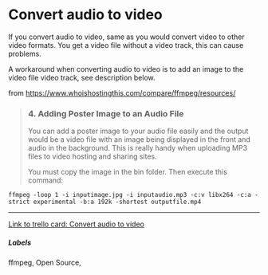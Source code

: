 # Convert audio to video

If you convert audio to video, same as you would convert video to other video formats. You get a video file without a video track, this can cause problems.

A workaround when converting audio to video is to add an image to the video file video track, see description below.

from https://www.whoishostingthis.com/compare/ffmpeg/resources/

> ### 4. Adding Poster Image to an Audio File
> You can add a poster image to your audio file easily and the output would be a video file with an image being displayed in the front and audio in the background. This is really handy when uploading MP3 files to video hosting and sharing sites.
>
> You must copy the image in the bin folder. Then execute this command:
```
ffmpeg -loop 1 -i inputimage.jpg -i inputaudio.mp3 -c:v libx264 -c:a -strict experimental -b:a 192k -shortest outputfile.mp4
```

---

[Link to trello card: Convert audio to video](https://trello.com/c/AjGPSIvf)

##### Labels

ffmpeg, Open Source, 